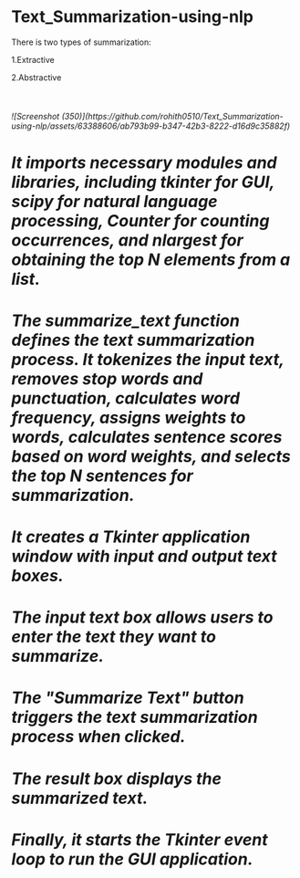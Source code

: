 # Text_Summarization-using-nlp
There is two types of summarization:<br>
<p>1.Extractive</p>
<p>2.Abstractive</p><br>
<h6><Extractive: </h6>
![Screenshot (350)](https://github.com/rohith0510/Text_Summarization-using-nlp/assets/63388606/ab793b99-b347-42b3-8222-d16d9c35882f)

# It imports necessary modules and libraries, including tkinter for GUI, scipy for natural language processing, Counter for counting occurrences, and nlargest for obtaining the top N elements from a list.
# The summarize_text function defines the text summarization process. It tokenizes the input text, removes stop words and punctuation, calculates word frequency, assigns weights to words, calculates sentence scores based on word weights, and selects the top N sentences for summarization.
# It creates a Tkinter application window with input and output text boxes.
# The input text box allows users to enter the text they want to summarize.
# The "Summarize Text" button triggers the text summarization process when clicked.
# The result box displays the summarized text.
# Finally, it starts the Tkinter event loop to run the GUI application.
